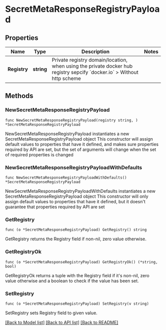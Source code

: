# SecretMetaResponseRegistryPayload

## Properties

Name | Type | Description | Notes
------------ | ------------- | ------------- | -------------
**Registry** | **string** | Private registry domain/location, when using the private docker hub registry sepcify &#x60;docker.io&#x60; &gt; Without http scheme  | 

## Methods

### NewSecretMetaResponseRegistryPayload

`func NewSecretMetaResponseRegistryPayload(registry string, ) *SecretMetaResponseRegistryPayload`

NewSecretMetaResponseRegistryPayload instantiates a new SecretMetaResponseRegistryPayload object
This constructor will assign default values to properties that have it defined,
and makes sure properties required by API are set, but the set of arguments
will change when the set of required properties is changed

### NewSecretMetaResponseRegistryPayloadWithDefaults

`func NewSecretMetaResponseRegistryPayloadWithDefaults() *SecretMetaResponseRegistryPayload`

NewSecretMetaResponseRegistryPayloadWithDefaults instantiates a new SecretMetaResponseRegistryPayload object
This constructor will only assign default values to properties that have it defined,
but it doesn't guarantee that properties required by API are set

### GetRegistry

`func (o *SecretMetaResponseRegistryPayload) GetRegistry() string`

GetRegistry returns the Registry field if non-nil, zero value otherwise.

### GetRegistryOk

`func (o *SecretMetaResponseRegistryPayload) GetRegistryOk() (*string, bool)`

GetRegistryOk returns a tuple with the Registry field if it's non-nil, zero value otherwise
and a boolean to check if the value has been set.

### SetRegistry

`func (o *SecretMetaResponseRegistryPayload) SetRegistry(v string)`

SetRegistry sets Registry field to given value.



[[Back to Model list]](../README.md#documentation-for-models) [[Back to API list]](../README.md#documentation-for-api-endpoints) [[Back to README]](../README.md)


